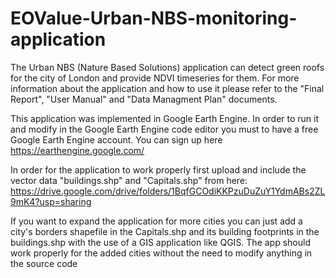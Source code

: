 # EOValue-Urban-NBS-monitoring-application
The Urban NBS (Nature Based Solutions) application can detect green roofs for the city of London and provide NDVI timeseries for them.
For more information about the application and how to use it please refer to the "Final Report", "User Manual" and "Data Managment Plan" documents. 

This application was implemented in Google Earth Engine. In order to run it and modify in the Google Earth Engine code editor you must to have a free Google Earth Engine account. You can sign up here https://earthengine.google.com/

In order for the application to work properly first upload and include the vector data "buildings.shp" and "Capitals.shp" from here:
https://drive.google.com/drive/folders/1BqfGCOdiKKPzuDuZuY1YdmABs2ZL9mK4?usp=sharing

If you want to expand the application for more cities you can just add a city's borders shapefile in the Capitals.shp and its building footprints in the buildings.shp with the use of a GIS application like QGIS. The app should work properly for the added cities without the need to modify anything in the source code
